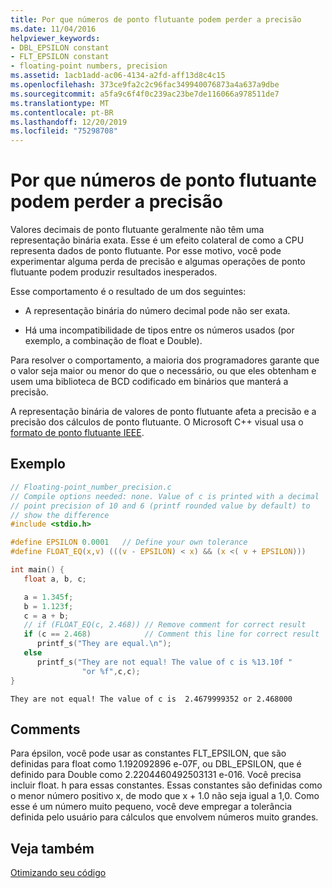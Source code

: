 ```yaml
---
title: Por que números de ponto flutuante podem perder a precisão
ms.date: 11/04/2016
helpviewer_keywords:
- DBL_EPSILON constant
- FLT_EPSILON constant
- floating-point numbers, precision
ms.assetid: 1acb1add-ac06-4134-a2fd-aff13d8c4c15
ms.openlocfilehash: 373ce9fa2c2c96fac349940076873a4a637a9dbe
ms.sourcegitcommit: a5fa9c6f4f0c239ac23be7de116066a978511de7
ms.translationtype: MT
ms.contentlocale: pt-BR
ms.lasthandoff: 12/20/2019
ms.locfileid: "75298708"
---
```

# <a name="why-floating-point-numbers-may-lose-precision"></a>Por que números de ponto flutuante podem perder a precisão

Valores decimais de ponto flutuante geralmente não têm uma representação binária exata. Esse é um efeito colateral de como a CPU representa dados de ponto flutuante. Por esse motivo, você pode experimentar alguma perda de precisão e algumas operações de ponto flutuante podem produzir resultados inesperados.

Esse comportamento é o resultado de um dos seguintes:

- A representação binária do número decimal pode não ser exata.

- Há uma incompatibilidade de tipos entre os números usados (por exemplo, a combinação de float e Double).

Para resolver o comportamento, a maioria dos programadores garante que o valor seja maior ou menor do que o necessário, ou que eles obtenham e usem uma biblioteca de BCD codificado em binários que manterá a precisão.

A representação binária de valores de ponto flutuante afeta a precisão e a precisão dos cálculos de ponto flutuante. O Microsoft C++ visual usa o [formato de ponto flutuante IEEE](ieee-floating-point-representation.md).

## <a name="example"></a>Exemplo

```c
// Floating-point_number_precision.c
// Compile options needed: none. Value of c is printed with a decimal
// point precision of 10 and 6 (printf rounded value by default) to
// show the difference
#include <stdio.h>

#define EPSILON 0.0001   // Define your own tolerance
#define FLOAT_EQ(x,v) (((v - EPSILON) < x) && (x <( v + EPSILON)))

int main() {
   float a, b, c;

   a = 1.345f;
   b = 1.123f;
   c = a + b;
   // if (FLOAT_EQ(c, 2.468)) // Remove comment for correct result
   if (c == 2.468)            // Comment this line for correct result
      printf_s("They are equal.\n");
   else
      printf_s("They are not equal! The value of c is %13.10f "
                "or %f",c,c);
}
```

```Output
They are not equal! The value of c is  2.4679999352 or 2.468000
```

## <a name="comments"></a>Comments

Para épsilon, você pode usar as constantes FLT_EPSILON, que são definidas para float como 1.192092896 e-07F, ou DBL_EPSILON, que é definido para Double como 2.2204460492503131 e-016. Você precisa incluir float. h para essas constantes. Essas constantes são definidas como o menor número positivo x, de modo que x + 1.0 não seja igual a 1,0. Como esse é um número muito pequeno, você deve empregar a tolerância definida pelo usuário para cálculos que envolvem números muito grandes.

## <a name="see-also"></a>Veja também

[Otimizando seu código](optimizing-your-code.md)
